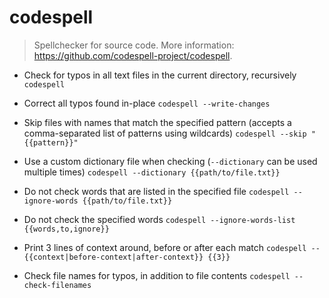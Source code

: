 # codespell
> Spellchecker for source code.
> More information: <https://github.com/codespell-project/codespell>.

- Check for typos in all text files in the current directory, recursively
`codespell`

- Correct all typos found in-place
`codespell --write-changes`

- Skip files with names that match the specified pattern (accepts a comma-separated list of patterns using wildcards)
`codespell --skip "{{pattern}}"`

- Use a custom dictionary file when checking (`--dictionary` can be used multiple times)
`codespell --dictionary {{path/to/file.txt}}`

- Do not check words that are listed in the specified file
`codespell --ignore-words {{path/to/file.txt}}`

- Do not check the specified words
`codespell --ignore-words-list {{words,to,ignore}}`

- Print 3 lines of context around, before or after each match
`codespell --{{context|before-context|after-context}} {{3}}`

- Check file names for typos, in addition to file contents
`codespell --check-filenames`
